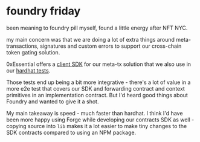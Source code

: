 # foundry friday

been meaning to foundry pill myself, found a little energy after NFT NYC.

my main concern was that we are doing a lot of extra things around meta-transactions, signatures and custom errors to support our cross-chain token gating solution.

0xEssential offers a [client SDK](https://github.com/0xEssential/essential-signer) for our meta-tx solution that we also use in our [hardhat tests](https://github.com/0xEssential/PlaySession/blob/main/test/index.test.ts#L90).

Those tests end up being a bit more integrative - there's a lot of value in a more e2e test that covers our SDK and forwarding contract and context primitives in an implementation contract. But I'd heard good things about Foundry and wanted to give it a shot.

My main takeaway is speed - much faster than hardhat. I think I'd have been more happy using Forge while developing our contracts SDK as well - copying source into `lib` makes it a lot easier to make tiny changes to the SDK contracts compared to using an NPM package.

